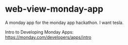 # web-view-monday-app
A monday app for the monday app hackathon. I want tesla.

Intro to Developing Monday Apps:
https://monday.com/developers/apps/intro
